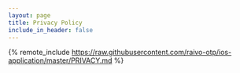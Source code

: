 ```yaml
---
layout: page
title: Privacy Policy
include_in_header: false
---
```


{% remote_include https://raw.githubusercontent.com/raivo-otp/ios-application/master/PRIVACY.md %}
